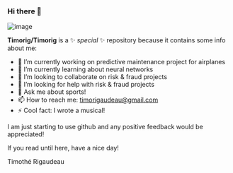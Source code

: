 ### Hi there 👋
![image](https://user-images.githubusercontent.com/96749576/172029100-95ed8784-7aa8-4b4d-810d-0362bb913bbe.png)


**Timorig/Timorig** is a ✨ _special_ ✨ repository because it contains some info about me:

- 🔭 I’m currently working on predictive maintenance project for airplanes
- 🌱 I’m currently learning about neural networks
- 👯 I’m looking to collaborate on risk & fraud projects
- 🤔 I’m looking for help with risk & fraud projects
- 💬 Ask me about sports!
- 📫 How to reach me: timorigaudeau@gmail.com
- ⚡ Cool fact: I wrote a musical!

I am just starting to use github and any positive feedback would be appreciated!

If you read until here, have a nice day!

Timothé Rigaudeau
